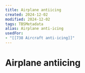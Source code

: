 ```yaml
---
title: Airplane antiicing
created: 2024-12-02
modified: 2024-12-02
tags: TBSMetadata
alias: Airplane anti-icing
usedFor:
- "[[738 Aircraft anti-icing]]"
---
```

# Airplane antiicing
